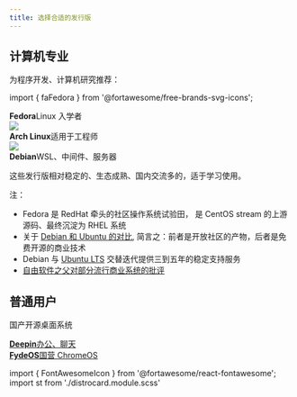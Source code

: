 ```yaml
---
title: 选择合适的发行版
---
```


## 计算机专业

为程序开发、计算机研究推荐：

import { faFedora } from '@fortawesome/free-brands-svg-icons';

<div style={{display:'flex'}}>
 <a className={st.fedora}>
  <FontAwesomeIcon icon={faFedora} />
  <div>
   <strong>Fedora</strong>Linux 入学者
  </div>
 </a>
 <a className={st.arch}>
  <img src="/img/icons/arch-white.svg"/>
  <div>
   <strong>Arch Linux</strong>适用于工程师
  </div>
 </a>
</div>

<a className={st.debian}>
 <img src="/img/icons/debian-white.svg"/>
 <div>
  <strong>Debian</strong>WSL、中间件、服务器
 </div>
</a>

这些发行版相对稳定的、生态成熟、国内交流多的，适于学习使用。

注：

- Fedora 是 RedHat 牵头的社区操作系统试验田，
  是 CentOS stream 的上游源码、最终沉淀为 RHEL 系统
- 关于 [Debian 和 Ubuntu 的对比](https://www.toutiao.com/article/7003371708354658852/),
  简言之：前者是开放社区的产物，后者是免费开源的商业技术
- Debian 与 [Ubuntu LTS](https://www.toutiao.com/article/6872706707538051588/)
  交替迭代提供三到五年的稳定支持服务
- [自由软件之父对部分流行商业系统的批评](https://www.toutiao.com/article/7088881812613054983)

## 普通用户

国产开源桌面系统

<div style={{display:'flex',textAlign:'center'}}>
 <a className={st.deepin} href="https://www.deepin.org/zh/download/">
  <div>
   <strong>Deepin</strong>办公、聊天
  </div>
 </a>
 <a className={st.fydeos} href="https://fydeos.com/download">
  <div>
   <strong>FydeOS</strong>国营 ChromeOS
  </div>
 </a>
</div>

import { FontAwesomeIcon } from '@fortawesome/react-fontawesome';
import st from './distrocard.module.scss'
